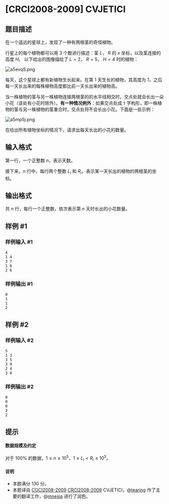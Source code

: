 # [CRCI2008-2009] CVJETICI

## 题目描述

在一个遥远的星球上，发现了一种有两根茎的奇怪植物。

行星上的每个植物都可以用 $3$ 个数进行描述：茎 $L$， $R$ 的 $x$ 坐标，以及茎连接的高度 $H$。 以下给出的图像描绘了 $L = 2$， $R = 5$， $H = 4$ 时的植物：

![a5evqS.png](https://s1.ax1x.com/2020/08/08/a5evqS.png)


每天，这个星球上都有新植物生长起来。在第 $1$ 天生长的植物，其高度为 $1$，之后每一天长出来的每株植物高度都比前一天长出来的植物高。

当一株植物的茎与另一株植物连接两根茎的的水平线相交时，交点处就会长出一朵小花（该处有小花时除外）。**有一种情况例外**：如果交点处成 ``T`` 字构形，即一株植物的茎与另一株植物的茎重合时，交点处将不会长出小花。下面是一些示例：

![a5mp5j.png](https://s1.ax1x.com/2020/08/08/a5mp5j.png)

在给出所有植物坐标的情况下，请求出每天长出的小花的数量。

## 输入格式

第一行，一个正整数 $n$，表示天数。

接下来，$n$ 行中，每行两个整数 $L_i$ 和 $R_i$，表示某一天长出的植物的两根茎的坐标。

## 输出格式

共 $n$ 行，每行一个正整数，依次表示第 $n$ 天时长出的小花数量。


## 样例 #1

### 样例输入 #1
```
4
1 4
3 7
1 6
2 6
```

### 样例输出 #1

```
0
1
1
2
```

## 样例 #2

### 样例输入 #2
```
5
1 3
3 5
3 9
2 4
3 8
```

### 样例输出 #2

```
0
0
0
3
2
```

## 提示

#### 数据规模及约定

对于 $100\%$ 的数据，$1 \le n \le 10^5$，$1 \le L_i < R_i \le 10^5$。
#### 说明
- 本题满分 $130$ 分。
- 本题译自 [COCI2008-2009](https://hsin.hr/coci/archive/2008_2009/) [CRCI2008-2009](https://hsin.hr/coci/archive/2008_2009/regional_tasks.pdf) CVJETICI，@[tearing](https://www.luogu.com.cn/user/219791) 作了主要的翻译工作，@[mnesia](https://www.luogu.com.cn/user/115711) 进行了润色。
